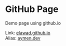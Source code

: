 GitHub Page
===========

Demo page using github.io

Link: [elawad.github.io](https://elawad.github.io)  
Alias: [aymen.dev](https://aymen.dev)